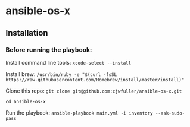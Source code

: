 # ansible-os-x

## Installation

### Before running the playbook:

Install command line tools: `xcode-select --install`

Install brew: `/usr/bin/ruby -e "$(curl -fsSL https://raw.githubusercontent.com/Homebrew/install/master/install)"`

Clone this repo: `git clone git@github.com:cjwfuller/ansible-os-x.git`

`cd ansible-os-x`


Run the playbook: `ansible-playbook main.yml -i inventory --ask-sudo-pass`

